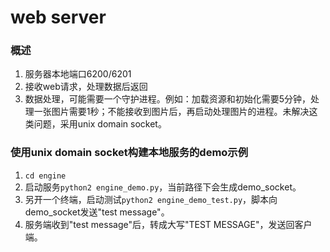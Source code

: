 # web server

### 概述
1. 服务器本地端口6200/6201
2. 接收web请求，处理数据后返回
3. 数据处理，可能需要一个守护进程。例如：加载资源和初始化需要5分钟，处理一张图片需要1秒；不能接收到图片后，再启动处理图片的进程。未解决这类问题，采用unix domain socket。


### 使用unix domain socket构建本地服务的demo示例
1. `cd engine`
2. 启动服务`python2 engine_demo.py`，当前路径下会生成demo_socket。
3. 另开一个终端，启动测试`python2 engine_demo_test.py`，脚本向demo_socket发送"test message"。
4. 服务端收到"test message"后，转成大写"TEST MESSAGE"，发送回客户端。

